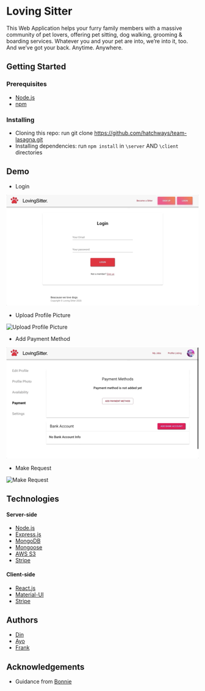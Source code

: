 # Loving Sitter
This Web Application helps your furry family members with a massive community of pet lovers, offering pet sitting, dog walking, grooming & boarding services. Whatever you and your pet are into, we’re into it, too. And we’ve got your back. Anytime. Anywhere.

## Getting Started
### Prerequisites
* [Node.js](https://nodejs.org/en/)
* [npm](https://www.npmjs.com/)
### Installing
* Cloning this repo: run git clone https://github.com/hatchways/team-lasagna.git
* Installing dependencies: run ```npm install``` in ```\server``` AND ```\client``` directories

## Demo
* Login

![Login](assets/login.gif)

* Upload Profile Picture

![Upload Profile Picture](assets/upload_profile_pic.gif)

* Add Payment Method

![Add Credit Card](assets/add_credit_card.gif)

* Make Request

![Make Request](assets/make_request.gif)


## Technologies
#### Server-side
* [Node.js](https://nodejs.org/en/)
* [Express.js](https://expressjs.com/)
* [MongoDB](https://www.mongodb.com/)
* [Mongoose](https://mongoosejs.com/)
* [AWS S3](https://aws.amazon.com/s3/)
* [Stripe](https://stripe.com/)
#### Client-side
* [React.js](https://reactjs.org/)
* [Material-UI](https://material-ui.com/)
* [Stripe](https://stripe.com/)

## Authors
* [Din](https://github.com/langdin)
* [Ayo](https://github.com/hiroyalty)
* [Frank](https://github.com/xiezihen)

## Acknowledgements
* Guidance from [Bonnie](https://github.com/bonnieli)
